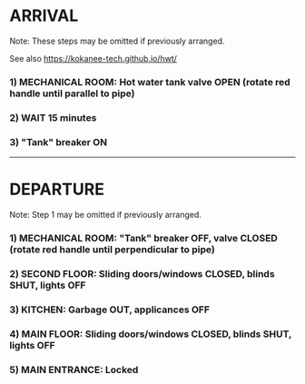 # ARRIVAL

Note: These steps may be omitted if previously arranged.

See also https://kokanee-tech.github.io/hwt/

### 1) MECHANICAL ROOM: Hot water tank valve OPEN (rotate red handle until parallel to pipe)

### 2) **WAIT 15 minutes**

### 3) "Tank" breaker ON

---

# DEPARTURE

Note: Step 1 may be omitted if previously arranged.

### 1) MECHANICAL ROOM: "Tank" breaker OFF, valve CLOSED (rotate red handle until perpendicular to pipe)

### 2) SECOND FLOOR: Sliding doors/windows CLOSED, blinds SHUT, lights OFF

### 3) KITCHEN: Garbage OUT, applicances OFF

### 4) MAIN FLOOR: Sliding doors/windows CLOSED, blinds SHUT, lights OFF

### 5) MAIN ENTRANCE: Locked
